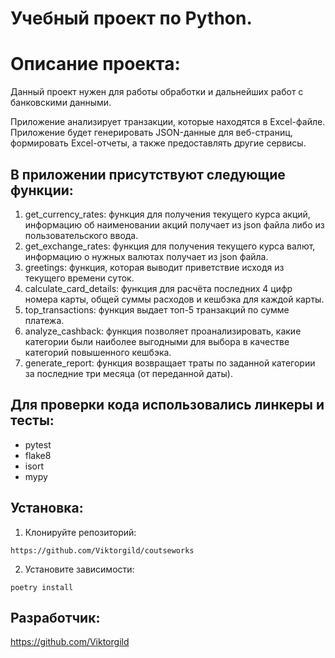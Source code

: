 # Учебный проект по Python.

# Описание проекта:
Данный проект нужен для работы обработки и дальнейших работ с банковскими данными.

Приложение анализирует транзакции, которые находятся в Excel-файле.
Приложение будет генерировать JSON-данные для веб-страниц, формировать Excel-отчеты,
а также предоставлять другие сервисы.

## В приложении присутствуют следующие функции:

1. get_currency_rates: функция для получения текущего курса акций, информацию об наименовании акций получает из json файла 
либо из пользовательского ввода.
2. get_exchange_rates: функция для получения текущего курса валют, информацию о нужных валютах получает из json файла.
3. greetings: функция, которая выводит приветствие исходя из текущего времени суток.
4. calculate_card_details: функция для расчёта последних 4 цифр номера карты, общей суммы расходов и кешбэка 
для каждой карты.
5. top_transactions: функция выдает топ-5 транзакций по сумме платежа.
6. analyze_cashback: функция позволяет проанализировать, какие категории были наиболее выгодными для выбора
в качестве категорий повышенного кешбэка.
7. generate_report: функция возвращает траты по заданной категории за последние три месяца (от переданной даты).

## Для проверки кода использовались линкеры и тесты:
* pytest
* flake8
* isort
* mypy

## Установка:
1. Клонируйте репозиторий:
```
https://github.com/Viktorgild/coutseworks
```
2. Установите зависимости:
```
poetry install
```

## Разработчик:

https://github.com/Viktorgild
